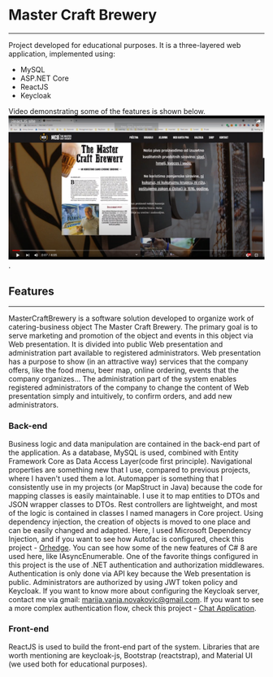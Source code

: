 # Master Craft Brewery
--------------

Project developed for educational purposes. It is a three-layered web application, implemented using:
- MySQL  
-  ASP.NET Core  
- ReactJS  
- Keycloak  

Video demonstrating some of the features is shown below.  
[![MCB](./video.png)](https://youtu.be/OEtuPdPJEvI).  
## Features
---------------
MasterCraftBrewery is a software solution developed to organize work of catering-business object The Master Craft Brewery. The primary goal is to serve marketing and promotion of the object and events in this object via Web presentation. It is divided into public Web presentation and administration part available to registered administrators.
Web presentation has a purpose to show (in an attractive way) services that the company offers, like the food menu, beer map, online ordering, events that the company organizes...
The administration part of the system enables registered administrators of the company to change the content of Web presentation simply and intuitively, to confirm orders, and add new administrators.

### Back-end
Business logic and data manipulation are contained in the back-end part of the application. 
As a database, MySQL is used, combined with Entity Framework Core as Data Access Layer(code first principle). Navigational properties are something new that I use, compared to previous projects, where I haven't used them a lot.  Automapper is something that I consistently use in my projects (or MapStruct in Java) because the code for mapping classes is easily maintainable. I use it to map entities to DTOs and JSON wrapper classes to DTOs. Rest controllers are lightweight, and most of the logic is contained in classes I named managers in Core project. Using dependency injection, the creation of objects is moved to one place and can be easily changed and adapted. Here, I used Microsoft Dependency Injection, and if you want to see how Autofac is configured, check this project - [Orhedge](https://github.com/chimarry/Orhedge). You can see how some of the new features of C# 8 are used here, like IAsyncEnumerable. One of the favorite things configured in this project is the use of .NET authentication and authorization middlewares. Authentication is only done via API key because the Web presentation is public. Administrators are authorized by using JWT token policy and Keycloak. If you want to know more about configuring the Keycloak server, contact me via gmail: marija.vanja.novakovic@gmail.com. If you want to see a more complex authentication flow, check this project - [Chat Application](https://github.com/chimarry/ChatApplication). 

### Front-end
ReactJS is used to build the front-end part of the system. Libraries that are worth mentioning are keycloak-js, Bootstrap (reactstrap), and Material UI (we used both for educational purposes). 
